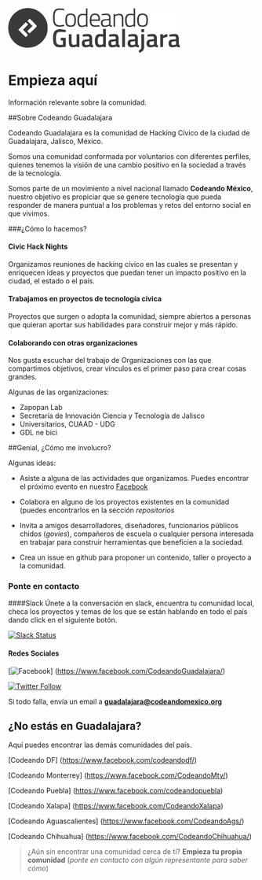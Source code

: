 <img src="logo.png" align="center" width="350px">

# Empieza aquí

Información relevante sobre la comunidad.

##Sobre Codeando Guadalajara

Codeando Guadalajara es la comunidad de Hacking Cívico de la ciudad de Guadalajara, Jalisco, México.

Somos una comunidad conformada por voluntarios con diferentes perfiles, quienes tenemos la visión de una cambio positivo en la sociedad a través de la tecnología.

Somos parte de un movimiento a nivel nacional llamado **Codeando México**, nuestro objetivo es propiciar que se genere tecnología que pueda responder de manera puntual a los problemas y retos del entorno social en que vivimos.

###¿Cómo lo hacemos?

#### Civic Hack Nights

Organizamos reuniones de hacking cívico en las cuales se presentan y enriquecen ideas y proyectos que puedan tener un impacto positivo en la ciudad, el estado o el país. 

#### Trabajamos en proyectos de tecnología cívica

Proyectos que surgen o adopta la comunidad, siempre abiertos a personas que quieran aportar sus habilidades para construir mejor y más rápido.


#### Colaborando con otras organizaciones

Nos gusta escuchar del trabajo de Organizaciones con las que compartimos objetivos, crear vínculos es el primer paso para crear cosas grandes. 

Algunas de las organizaciones:

- Zapopan Lab
- Secretaría de Innovación Ciencia y Tecnología de Jalisco
- Universitarios, CUAAD - UDG
- GDL ne bici


##Genial, ¿Cómo me involucro?

Algunas ideas:

* Asiste a alguna de las actividades que organizamos. Puedes encontrar el próximo evento en nuestro [Facebook](https://www.facebook.com/CodeandoGuadalajara/)


* Colabora en alguno de los proyectos existentes en la comunidad (puedes encontrarlos en la sección *repositorios*


* Invita a amigos desarrolladores, diseñadores, funcionarios públicos chidos (*govies*), compañeros de escuela o cualquier persona interesada en trabajar para construir herramientas que beneficien a la sociedad.


* Crea un issue en github para proponer un contenido, taller o proyecto a la comunidad.






### Ponte en contacto


####Slack
Únete a la conversación en slack, encuentra tu comunidad local,  checa los proyectos y temas de los que se están hablando en todo el país dando click en el siguiente botón.


[![Slack Status](http://codeandomexico-slack.herokuapp.com/badge.svg)](http://codeandomexico-slack.herokuapp.com/)

#### Redes Sociales

[![Facebook](https://img.shields.io/badge/Facebook-1k-blue.svg
)] (https://www.facebook.com/CodeandoGuadalajara/)

[![Twitter Follow](https://img.shields.io/twitter/follow/codeandoGDL.svg?style=social?maxAge=2592000)](http://twitter.com/@CodeandoGDL)

Si todo falla, envía un email a **guadalajara@codeandomexico.org**

## ¿No estás en Guadalajara?
Aquí puedes encontrar las demás comunidades del país.


[Codeando DF] (https://www.facebook.com/codeandodf/)

[Codeando Monterrey] (https://www.facebook.com/CodeandoMty/)

[Codeando Puebla] (https://www.facebook.com/codeandopuebla)

[Codeando Xalapa] (https://www.facebook.com/CodeandoXalapa)

[Codeando Aguascalientes] (https://www.facebook.com/CodeandoAgs/)

[Codeando Chihuahua] (https://www.facebook.com/CodeandoChihuahua/)

> ¿Aún sin encontrar una comunidad cerca de tí? **Empieza tu propia comunidad** (*ponte en contacto con algún representante para saber cómo*)


